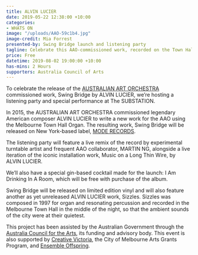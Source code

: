 ```yaml
---
title: ALVIN LUCIER
date: 2019-05-22 12:38:00 +10:00
categories:
- WHATS ON
image: "/uploads/AAO-59c1b4.jpg"
image-credit: Mia Forrest
presented-by: Swing Bridge launch and listening party
tagline: Celebrate this AAO-commissioned work, recorded on the Town Hall Grand Organ
price: Free
datetime: 2019-08-02 19:00:00 +10:00
has-mins: 2 Hours
supporters: Australia Council of Arts
---
```


To celebrate the release of the [AUSTRALIAN ART ORCHESTRA](http://aao.com.au) commissioned work, Swing Bridge by ALVIN LUCIER, we’re hosting a listening party and special performance at The SUBSTATION.

In 2015, the AUSTRALIAN ART ORCHESTRA commissioned legendary American composer ALVIN LUCIER to write a new work for the AAO using the Melbourne Town Hall Organ. The resulting work, Swing Bridge will be released on New York-based label, [MODE RECORDS](https://moderecords.bandcamp.com/).

The listening party will feature a live remix of the record by experimental turntable artist and frequent AAO collaborator, MARTIN NG, alongside a live iteration of the iconic installation work, Music on a Long Thin Wire, by ALVIN LUCIER.

We’ll also have a special gin-based cocktail made for the launch: I Am Drinking In A Room, which will be free with purchase of the album.

Swing Bridge will be released on limited edition vinyl and will also feature another as yet unreleased ALVIN LUCIER work, Sizzles. Sizzles was composed in 1997 for organ and resonating percussion and recorded in the Melbourne Town Hall in the middle of the night, so that the ambient sounds of the city were at their quietest.

This project has been assisted by the Australian Government through the [Australia Council for the Arts](https://www.australiacouncil.gov.au/), its funding and advisory body. This event is also supported by [Creative Victoria](https://creative.vic.gov.au/), the City of Melbourne Arts Grants Program, and [Ensemble Offspring](http://ensembleoffspring.com/).   